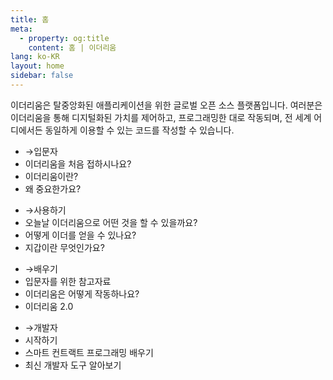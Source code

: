 ```yaml
---
title: 홈
meta:
  - property: og:title
    content: 홈 | 이더리움
lang: ko-KR
layout: home
sidebar: false
---
```


<div class="center">이더리움은 탈중앙화된 애플리케이션을 위한 글로벌 오픈 소스 플랫폼입니다. 여러분은 이더리움을 통해 디지털화된 가치를 제어하고, 프로그래밍한 대로 작동되며, 전 세계 어디에서든 동일하게 이용할 수 있는 코드를 작성할 수 있습니다.</div>

<div class="intro-blocks">

  <router-link to="/ko/beginners/" class="intro-block">

  <ul>
    <li><span class="arrow">→</span>입문자</li>
    <li class="highlight">이더리움을 처음 접하시나요?</li>
    <li>이더리움이란?</li>
    <li>왜 중요한가요?</li>
  </ul>

  </router-link>

  <div class="intro-block">

  <ul>
    <li><router-link to="/ko/use/"><span class="arrow">→</span>사용하기</router-link></li>
    <li><router-link to="/ko/use/#_1-이더리움-디앱-사용하기" class="black">오늘날 이더리움으로 어떤 것을 할 수 있을까요?</router-link></li>
    <li><router-link to="/ko/use/#_2-이더-eth-는-무엇이며-어떻게-획득할-수-있을까요" class="black">어떻게 이더를 얻을 수 있나요?</router-link></li>
    <li><router-link to="/ko/use/#_3-지갑은-무엇이며-어떠한-지갑을-사용해야-할까요" class="black">지갑이란 무엇인가요?</router-link></li>
  </ul>

  </div>

  <div class="intro-block">
    <ul>
      <li><router-link to="/ko/learn/"><span class="arrow">→</span>배우기</router-link></li>
      <li><router-link to="/ko/learn/#이더리움-기초" class="black">입문자를 위한 참고자료</router-link></li>
      <li><router-link to="/ko/learn/#이더리움-작동방식" class="black">이더리움은 어떻게 작동하나요?</router-link></li>
      <li><router-link to="/ko/learn/#이더리움-2-0" class="black">이더리움 2.0</router-link></li>
    </ul>
  </div>

  </router-link>

  <div class="intro-block">
    <ul>
      <li><router-link to="/ko/developers/"><span class="arrow">→</span>개발자</router-link></li>
      <li><router-link to="/ko/developers/#시작하면서" class="black">시작하기</router-link></li>
      <li><router-link to="/ko/developers/#스마트-컨트랙트-언어들" class="black">스마트 컨트랙트 프로그래밍 배우기</router-link></li>
      <li><router-link to="/ko/developers/#개발자-도구" class="black">최신 개발자 도구 알아보기</router-link></li>
    </ul>
  </div>

</div>
